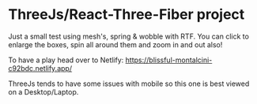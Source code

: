 # ThreeJs/React-Three-Fiber project
Just a small test using mesh's, spring & wobble with RTF.
You can click to enlarge the boxes, spin all around them and zoom in and out also! 

To have a play head over to Netlify:
https://blissful-montalcini-c92bdc.netlify.app/

ThreeJs tends to have some issues with mobile so this one is best viewed on a Desktop/Laptop.
